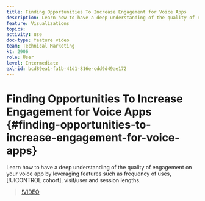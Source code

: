 ```yaml
---
title: Finding Opportunities To Increase Engagement for Voice Apps
description: Learn how to have a deep understanding of the quality of engagement on your voice app by leveraging features such as frequency of uses, cohort, visit/user and session lengths.
feature: Visualizations
topics: 
activity: use
doc-type: feature video
team: Technical Marketing
kt: 2906
role: User
level: Intermediate
exl-id: bcd89ea1-fa1b-41d1-816e-cdd9d49ae172
---
```

# Finding Opportunities To Increase Engagement for Voice Apps {#finding-opportunities-to-increase-engagement-for-voice-apps}

Learn how to have a deep understanding of the quality of engagement on your voice app by leveraging features such as frequency of uses, [!UICONTROL cohort], visit/user and session lengths.

>[!VIDEO](https://video.tv.adobe.com/v/27223/?quality=12&learn=on)
